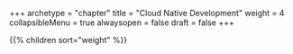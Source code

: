 +++
archetype = "chapter"
title = "Cloud Native Development"
weight = 4
collapsibleMenu = true
alwaysopen = false
draft = false
+++

{{% children sort="weight" %}}

